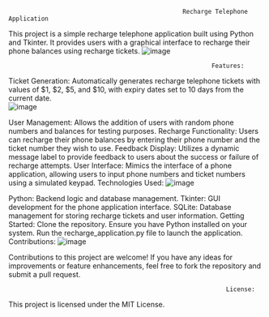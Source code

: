 
                                                    Recharge Telephone Application
                                                  

This project is a simple recharge telephone application built using Python and Tkinter. It provides users with a graphical interface to recharge their phone balances using recharge tickets.  ![image](https://github.com/GABSIWAEL/Recharge-Telephone-Application/assets/149884257/d8be4cef-69de-4b9d-a02c-8d7fae85efb9)

                                                            Features:


                                                          

Ticket Generation: Automatically generates recharge telephone tickets with values of $1, $2, $5, and $10, with expiry dates set to 10 days from the current date.  
                                                            ![image](https://github.com/GABSIWAEL/Recharge-Telephone-Application/assets/149884257/3ba33a4e-ae02-4849-a7bb-940eeccfb091)

User Management: Allows the addition of users with random phone numbers and balances for testing purposes.
Recharge Functionality: Users can recharge their phone balances by entering their phone number and the ticket number they wish to use.
Feedback Display: Utilizes a dynamic message label to provide feedback to users about the success or failure of recharge attempts.
User Interface: Mimics the interface of a phone application, allowing users to input phone numbers and ticket numbers using a simulated keypad.
                                                            Technologies Used:
                                                            ![image](https://github.com/GABSIWAEL/Recharge-Telephone-Application/assets/149884257/fc4754b7-85ec-4146-b087-65852308ed50)

Python: Backend logic and database management.
Tkinter: GUI development for the phone application interface.
SQLite: Database management for storing recharge tickets and user information.
                                                           Getting Started:
Clone the repository.
Ensure you have Python installed on your system.
Run the recharge_application.py file to launch the application.
                                                             Contributions:
                                                             ![image](https://github.com/GABSIWAEL/Recharge-Telephone-Application/assets/149884257/35235ba2-0a7b-48a1-9ddc-9ded0de859d6)

Contributions to this project are welcome! If you have any ideas for improvements or feature enhancements, feel free to fork the repository and submit a pull request.

                                                                License:
This project is licensed under the MIT License.

